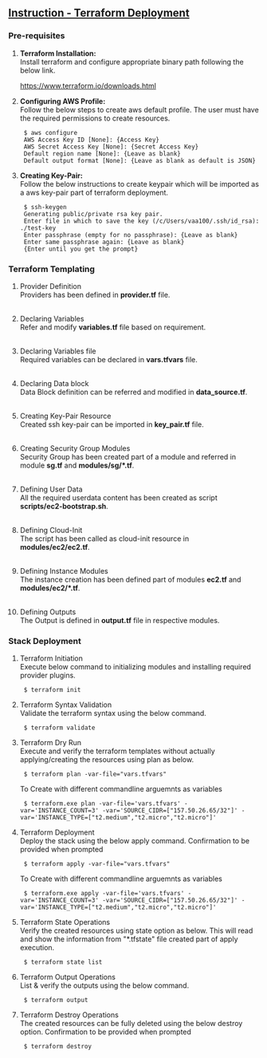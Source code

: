 <h2><u>Instruction - Terraform Deployment</u></h2>

<h3>Pre-requisites</h3>
  
1. <b>Terraform Installation:</b></br>
    Install terraform and configure appropriate binary path following the below link.</br>

      <a href="https://www.terraform.io/downloads.html"> https://www.terraform.io/downloads.html</a></br>

2. <b>Configuring AWS Profile:</b></br>
    Follow the below steps to create aws default profile. The user must have the required permissions to create resources.</br>

        $ aws configure
        AWS Access Key ID [None]: {Access Key}
        AWS Secret Access Key [None]: {Secret Access Key}
        Default region name [None]: {Leave as blank}
        Default output format [None]: {Leave as blank as default is JSON}

3. <b>Creating Key-Pair:</b></br>
    Follow the below instructions to create keypair which will be imported as a aws key-pair part of terraform deployment.</br>

        $ ssh-keygen
        Generating public/private rsa key pair.
        Enter file in which to save the key (/c/Users/vaa100/.ssh/id_rsa): ./test-key
        Enter passphrase (empty for no passphrase): {Leave as blank}
        Enter same passphrase again: {Leave as blank}
        {Enter until you get the prompt}

<h3>Terraform Templating</h3>
  
1. Provider Definition</br>
    Providers has been defined in <b>provider.tf</b> file.</br></br>

2. Declaring Variables</br>
    Refer and modify <b>variables.tf</b> file based on requirement.</br></br>

3. Declaring Variables file</br>
    Required variables can be declared in <b>vars.tfvars</b> file.</br></br>

4. Declaring Data block</br>
    Data Block definition can be referred and modified in <b>data_source.tf</b>.</br></br>

5. Creating Key-Pair Resource</br>
    Created ssh key-pair can be imported in <b>key_pair.tf</b> file.</br></br>

6. Creating Security Group Modules</br>
    Security Group has been created part of a module and referred in module <b>sg.tf</b> and <b>modules/sg/*.tf</b>. </br></br>

7. Defining User Data</br>
    All the required userdata content has been created as script <b>scripts/ec2-bootstrap.sh</b>.</br></br>

8. Defining Cloud-Init</br>
    The script has been called as cloud-init resource in <b>modules/ec2/ec2.tf</b>.</br></br>

9. Defining Instance Modules</br>
    The instance creation has been defined part of modules <b>ec2.tf</b> and <b>modules/ec2/*.tf</b>.</br></br>

10. Defining Outputs</br>
    The Output is defined in <b>output.tf</b> file in respective modules.</br>

<h3>Stack Deployment</h3>

1. Terraform Initiation</br>
    Execute below command to initializing modules and installing required provider plugins.</br>

        $ terraform init

2. Terraform Syntax Validation</br>
    Validate the terraform syntax using the below command.</br>

        $ terraform validate

3. Terraform Dry Run</br>
    Execute and verify the terraform templates without actually applying/creating the resources using plan as below.</br>

        $ terraform plan -var-file="vars.tfvars"
        
      To Create with different commandline arguemnts as variables
        
        $ terraform.exe plan -var-file='vars.tfvars' -var='INSTANCE_COUNT=3' -var='SOURCE_CIDR=["157.50.26.65/32"]' -var='INSTANCE_TYPE=["t2.medium","t2.micro","t2.micro"]'

4. Terraform Deployment</br>
    Deploy the stack using the below apply command. Confirmation to be provided when prompted</br>

        $ terraform apply -var-file="vars.tfvars"
        
      To Create with different commandline arguemnts as variables
        
        $ terraform.exe apply -var-file='vars.tfvars' -var='INSTANCE_COUNT=3' -var='SOURCE_CIDR=["157.50.26.65/32"]' -var='INSTANCE_TYPE=["t2.medium","t2.micro","t2.micro"]'

5. Terraform State Operations</br>
    Verify the created resources using state option as below. This will read and show the information from "*.tfstate" file created part of apply execution.</br>

        $ terraform state list

6. Terraform Output Operations</br>
    List & verify the outputs using the below command.</br>

        $ terraform output

7. Terraform Destroy Operations</br>
    The created resources can be fully deleted using the below destroy option. Confirmation to be provided when prompted</br>

        $ terraform destroy
